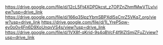 https://drive.google.com/file/d/12cL5Ft4XDPDkcst_z7OPZnZhmfMwVTLv/view?usp=drive_link
https://drive.google.com/file/d/166q35lpzYbmSBPXdl5sCnrZ5VKq7_org/view?usp=drive_link
https://drive.google.com/file/d/1l_YreP5qw-ey0o0v4Fn6D9XoUnqvVS4s/view?usp=drive_link
https://drive.google.com/file/d/1VX8f-qKrid-9s4qBVcF4f9IZlSmjZFuZ/view?usp=drive_link

